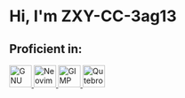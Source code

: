 # Hi, I'm ZXY-CC-3ag13

## Proficient in:

<a href="https://www.gnu.org/gnu/about-gnu.html" target="_blank"><img src="https://github.com/zxy-cc-3ag13/zxy-cc-3ag13/blob/main/Images/GNU.svg" alt="GNU" width="40" height="40"/> </a>
<a href="https://neovim.io/" target="_blank"> <img src="https://github.com/ZXY-CC-3ag13/ZXY-CC-3ag13/blob/main/Images/Neovim.svg" alt="Neovim" width="40" height="40"/> </a>
<a href="https://www.gimp.org/" target="_blank"> <img src="https://github.com/ZXY-CC-3ag13/ZXY-CC-3ag13/blob/main/Images/GIMP.svg" alt="GIMP" width="40" height="40"/> </a>
<a href="https://www.qutebrowser.org/index.html" target="_blank"> <img src="https://github.com/ZXY-CC-3ag13/ZXY-CC-3ag13/blob/main/Images/Qutebrowser.svg" alt="Qutebrowser" width="40" height="40"/> </a>

